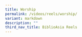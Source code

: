 ```yaml
---
title: Worship
permalink: /videos/reels/worship/
variant: markdown
description: ""
third_nav_title: BiblioAsia Reels
---
```

